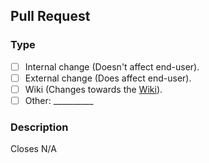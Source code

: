 <!--
  ### Please read ###
  Please make sure you checked the following:

  - You checked the Pull requests page for any upcoming changes.
  - You documented any public code that the end-user might use.
  - You followed the contributing file (https://github.com/PlaceholderAPI/PlaceholderAPI/tree/master/.github/CONTRIBUTING.md).
-->

## Pull Request

### Type
<!--
      Please select the right one, by changing the [ ] to [x]
-->
- [ ] Internal change (Doesn't affect end-user).
- [ ] External change (Does affect end-user).
- [ ] Wiki (Changes towards the [Wiki]).
- [ ] Other: __________ <!-- Use this if none of the above matches your request -->

### Description
<!-- What does your Pull request change? -->

Closes N/A <!-- If your PR is based on an issue, change "N/A" the the issue ID (#id) -->


<!-- DO NOT ALTER ANYTHING BELOW THIS LINE! -->
[Wiki]: https://github.com/PlaceholderAPI/PlaceholderAPI/wiki

